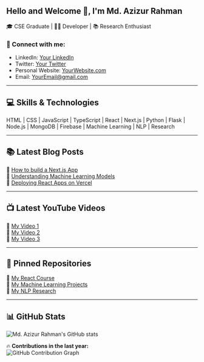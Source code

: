 ## Hello and Welcome 👋, I'm Md. Azizur Rahman

🎓 CSE Graduate | 👨‍💻 Developer | 📚 Research Enthusiast

### 🔗 Connect with me:
- LinkedIn: [Your LinkedIn](#)
- Twitter: [Your Twitter](#)
- Personal Website: [YourWebsite.com](#)
- Email: [YourEmail@gmail.com](#)

---

## 💻 Skills & Technologies
HTML | CSS | JavaScript | TypeScript | React | Next.js | Python | Flask | Node.js | MongoDB | Firebase | Machine Learning | NLP | Research

---

## 📚 Latest Blog Posts
📌 [How to build a Next.js App](#)  
📌 [Understanding Machine Learning Models](#)  
📌 [Deploying React Apps on Vercel](#)  

---

## 📺 Latest YouTube Videos
🎥 [My Video 1](#)  
🎥 [My Video 2](#)  
🎥 [My Video 3](#)  

---

## 📂 Pinned Repositories
🔹 [My React Course](#)  
🔹 [My Machine Learning Projects](#)  
🔹 [My NLP Research](#)  

---

## 📊 GitHub Stats
![Md. Azizur Rahman's GitHub stats](https://github-readme-stats.vercel.app/api?username=your-github-username&show_icons=true&theme=dark)

🔥 **Contributions in the last year:**  
![GitHub Contribution Graph](https://github-readme-streak-stats.herokuapp.com/?user=your-github-username&theme=dark)

